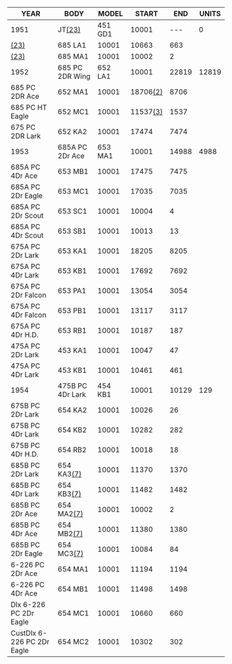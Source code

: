 ---
---
YEAR| BODY| MODEL| START| END| UNITS  
---|---|---|---|---|---  
1951| JT[(23)](/history/index.html#23)| 451 GD1|  10001|  ---|  0  
| [(23)](/history/index.html#23)| 685 LA1| 10001|  10663|  663  
| [(23)](/history/index.html#23)| 685 MA1| 10001|  10002|  2  
1952| 685 PC 2DR Wing|  652 LA1|  10001|  22819|  12819  
| 685 PC 2DR Ace|  652 MA1|  10001|  18706[(2)](/history/index.html#2)|  8706  
| 685 PC HT Eagle|  652 MC1|  10001|  11537[(3)](/history/index.html#3)|  1537  
| 675 PC 2DR Lark|  652 KA2|  10001|  17474|  7474  
1953| 685A PC 2Dr Ace|  653 MA1|  10001|  14988|  4988  
| 685A PC 4Dr Ace|  653 MB1|  10001|  17475|  7475  
| 685A PC 2Dr Eagle|  653 MC1|  10001|  17035|  7035  
| 685A PC 2Dr Scout|  653 SC1|  10001|  10004|  4  
| 685A PC 4Dr Scout|  653 SB1|  10001|  10013|  13  
| 675A PC 2Dr Lark|  653 KA1|  10001|  18205|  8205  
| 675A PC 4Dr Lark|  653 KB1|  10001|  17692|  7692  
| 675A PC 2Dr Falcon|  653 PA1|  10001|  13054|  3054  
| 675A PC 4Dr Falcon|  653 PB1|  10001|  13117|  3117  
| 675A PC 4Dr H.D.|  653 RB1|  10001|  10187|  187  
| 475A PC 2Dr Lark|  453 KA1|  10001|  10047|  47  
| 475A PC 4Dr Lark|  453 KB1|  10001|  10461|  461  
1954| 475B PC 4Dr Lark|  454 KB1|  10001|  10129|  129  
| 675B PC 2Dr Lark|  654 KA2|  10001|  10026|  26  
| 675B PC 4Dr Lark|  654 KB2|  10001|  10282|  282  
| 675B PC 4Dr H.D.|  654 RB2|  10001|  10018|  18  
| 685B PC 2Dr Lark|  654 KA3[(7)](/history/index.html#7)|  10001|  11370|  1370  
| 685B PC 4Dr Lark|  654 KB3[(7)](/history/index.html#7)|  10001|  11482|  1482  
| 685B PC 2Dr Ace|  654 MA2[(7)](/history/index.html#7)|  10001|  10002|  2  
| 685B PC 4Dr Ace|  654 MB2[(7)](/history/index.html#7)|  10001|  11380|  1380  
| 685B PC 2Dr Eagle|  654 MC3[(7)](/history/index.html#7)|  10001|  10084|  84  
| 6-226 PC 2Dr Ace|  654 MA1|  10001|  11194|  1194  
| 6-226 PC 4Dr Ace|  654 MB1|  10001|  11498|  1498  
| Dlx 6-226 PC 2Dr Eagle|  654 MC1|  10001|  10660|  660  
| CustDlx 6-226 PC 2Dr Eagle|  654 MC2|  10001|  10302|  302